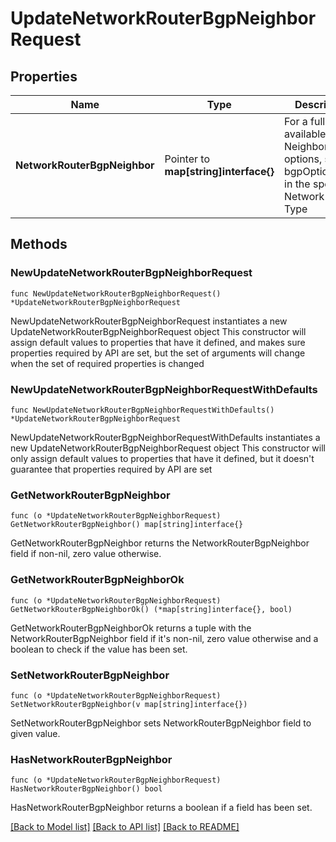 # UpdateNetworkRouterBgpNeighborRequest

## Properties

Name | Type | Description | Notes
------------ | ------------- | ------------- | -------------
**NetworkRouterBgpNeighbor** | Pointer to **map[string]interface{}** | For a full list of available BGP Neighbor options, see bgpOptionTypes in the specific Network Router Type | [optional] 

## Methods

### NewUpdateNetworkRouterBgpNeighborRequest

`func NewUpdateNetworkRouterBgpNeighborRequest() *UpdateNetworkRouterBgpNeighborRequest`

NewUpdateNetworkRouterBgpNeighborRequest instantiates a new UpdateNetworkRouterBgpNeighborRequest object
This constructor will assign default values to properties that have it defined,
and makes sure properties required by API are set, but the set of arguments
will change when the set of required properties is changed

### NewUpdateNetworkRouterBgpNeighborRequestWithDefaults

`func NewUpdateNetworkRouterBgpNeighborRequestWithDefaults() *UpdateNetworkRouterBgpNeighborRequest`

NewUpdateNetworkRouterBgpNeighborRequestWithDefaults instantiates a new UpdateNetworkRouterBgpNeighborRequest object
This constructor will only assign default values to properties that have it defined,
but it doesn't guarantee that properties required by API are set

### GetNetworkRouterBgpNeighbor

`func (o *UpdateNetworkRouterBgpNeighborRequest) GetNetworkRouterBgpNeighbor() map[string]interface{}`

GetNetworkRouterBgpNeighbor returns the NetworkRouterBgpNeighbor field if non-nil, zero value otherwise.

### GetNetworkRouterBgpNeighborOk

`func (o *UpdateNetworkRouterBgpNeighborRequest) GetNetworkRouterBgpNeighborOk() (*map[string]interface{}, bool)`

GetNetworkRouterBgpNeighborOk returns a tuple with the NetworkRouterBgpNeighbor field if it's non-nil, zero value otherwise
and a boolean to check if the value has been set.

### SetNetworkRouterBgpNeighbor

`func (o *UpdateNetworkRouterBgpNeighborRequest) SetNetworkRouterBgpNeighbor(v map[string]interface{})`

SetNetworkRouterBgpNeighbor sets NetworkRouterBgpNeighbor field to given value.

### HasNetworkRouterBgpNeighbor

`func (o *UpdateNetworkRouterBgpNeighborRequest) HasNetworkRouterBgpNeighbor() bool`

HasNetworkRouterBgpNeighbor returns a boolean if a field has been set.


[[Back to Model list]](../README.md#documentation-for-models) [[Back to API list]](../README.md#documentation-for-api-endpoints) [[Back to README]](../README.md)


